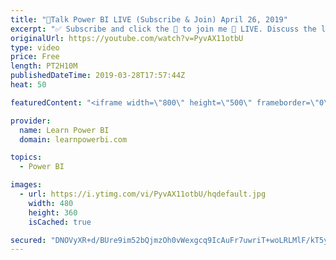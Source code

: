```yaml
---
title: "🔴Talk Power BI LIVE (Subscribe & Join) April 26, 2019"
excerpt: "✅ Subscribe and click the 🔔 to join me 🔴 LIVE. Discuss the latest in Power BI and ask any Power BI question. 💡 Join the Talk Power BI Insider's Club at http://www.TalkPowerBI.com for special privileges and access  Hello, I am Avi Singh, Microsoft MVP and Power BI Pro! I just love talking about Power"
originalUrl: https://youtube.com/watch?v=PyvAX11otbU
type: video
price: Free
length: PT2H10M
publishedDateTime: 2019-03-28T17:57:44Z
heat: 50

featuredContent: "<iframe width=\"800\" height=\"500\" frameborder=\"0\" src=\"https://www.youtube.com/embed/PyvAX11otbU\" allow=\"accelerometer; autoplay; encrypted-media; gyroscope; picture-in-picture\" allowfullscreen></iframe>"

provider:
  name: Learn Power BI
  domain: learnpowerbi.com

topics:
  - Power BI

images:
  - url: https://i.ytimg.com/vi/PyvAX11otbU/hqdefault.jpg
    width: 480
    height: 360
    isCached: true

secured: "DNOVyXR+d/BUre9im52bQjmzOh0vWexgcq9IcAuFr7uwriT+woLRLMlF/kT5yTK7G5v+VfS3gKZ+mUxEZlYo42Aun3jrF0nhUCMxMpgfL5WfHueK4eqNyr1a59QgNE6B4LfigkQbW/Lqzt16mTfo+hu3z742GhymQ9JfQBJxMxqOtS1EziACXKP6/8E1LOY3VkDWrBE61ihmBcYIPbjZXR4f0p2FI0SbOeYTJJEmLjyfovGQwOF5qjb1hXv04KCjv/qgB5aBpS9eyt+XJFcYX8jum0D4eBw/vLtHYiuarnBpj074wMJDHbdm6DsLPJcDHqcJEFfHit5u81JkVFhQ/6IYBzz8nquEymfk0aTeip68UdzCGcGxZQKz0B7+FfcMWv7xAXWesuen+fb5PgX1MLwagiInAvb7tdasz2ETOJE=;U/1b5nWVWtMBRnol29rUmw=="
---
```


